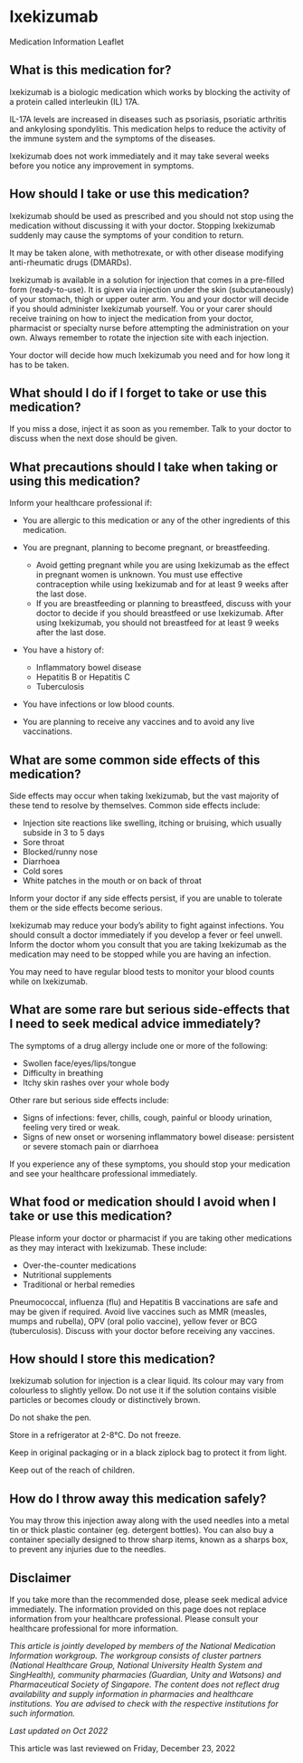 # Ixekizumab

Medication Information Leaflet

What is this medication for?
----------------------------

Ixekizumab is a biologic medication which works by blocking the activity of a protein called interleukin (IL) 17A.

IL-17A levels are increased in diseases such as psoriasis, psoriatic arthritis and ankylosing spondylitis. This medication helps to reduce the activity of the immune system and the symptoms of the diseases.

Ixekizumab does not work immediately and it may take several weeks before you notice any improvement in symptoms.

How should I take or use this medication?
-----------------------------------------

Ixekizumab should be used as prescribed and you should not stop using the medication without discussing it with your doctor. Stopping Ixekizumab suddenly may cause the symptoms of your condition to return.

It may be taken alone, with methotrexate, or with other disease modifying anti-rheumatic drugs (DMARDs).

Ixekizumab is available in a solution for injection that comes in a pre-filled form (ready-to-use). It is given via injection under the skin (subcutaneously) of your stomach, thigh or upper outer arm. You and your doctor will decide if you should administer Ixekizumab yourself. You or your carer should receive training on how to inject the medication from your doctor, pharmacist or specialty nurse before attempting the administration on your own. Always remember to rotate the injection site with each injection.

Your doctor will decide how much Ixekizumab you need and for how long it has to be taken.

What should I do if I forget to take or use this medication?
------------------------------------------------------------

If you miss a dose, inject it as soon as you remember. Talk to your doctor to discuss when the next dose should be given.

What precautions should I take when taking or using this medication?
--------------------------------------------------------------------

Inform your healthcare professional if:

* You are allergic to this medication or any of the other ingredients of this medication.
* You are pregnant, planning to become pregnant, or breastfeeding.

  + Avoid getting pregnant while you are using Ixekizumab as the effect in pregnant women is unknown. You must use effective contraception while using Ixekizumab and for at least 9 weeks after the last dose.
  + If you are breastfeeding or planning to breastfeed, discuss with your doctor to decide if you should breastfeed or use Ixekizumab. After using Ixekizumab, you should not breastfeed for at least 9 weeks after the last dose.
* You have a history of:

  + Inflammatory bowel disease
  + Hepatitis B or Hepatitis C
  + Tuberculosis
* You have infections or low blood counts.
* You are planning to receive any vaccines and to avoid any live vaccinations.

What are some common side effects of this medication?
-----------------------------------------------------

Side effects may occur when taking Ixekizumab, but the vast majority of these tend to resolve by themselves. Common side effects include:

* Injection site reactions like swelling, itching or bruising, which usually subside in 3 to 5 days
* Sore throat
* Blocked/runny nose
* Diarrhoea
* Cold sores
* White patches in the mouth or on back of throat

Inform your doctor if any side effects persist, if you are unable to tolerate them or the side effects become serious.

Ixekizumab may reduce your body’s ability to fight against infections. You should consult a doctor immediately if you develop a fever or feel unwell. Inform the doctor whom you consult that you are taking Ixekizumab as the medication may need to be stopped while you are having an infection.

You may need to have regular blood tests to monitor your blood counts while on Ixekizumab.

What are some rare but serious side-effects that I need to seek medical advice immediately?
-------------------------------------------------------------------------------------------

The symptoms of a drug allergy include one or more of the following:

* Swollen face/eyes/lips/tongue
* Difficulty in breathing
* Itchy skin rashes over your whole body

Other rare but serious side effects include:

* Signs of infections: fever, chills, cough, painful or bloody urination, feeling very tired or weak.
* Signs of new onset or worsening inflammatory bowel disease: persistent or severe stomach pain or diarrhoea

If you experience any of these symptoms, you should stop your medication and see your healthcare professional immediately.

What food or medication should I avoid when I take or use this medication?
--------------------------------------------------------------------------

Please inform your doctor or pharmacist if you are taking other medications as they may interact with Ixekizumab. These include:

* Over-the-counter medications
* Nutritional supplements
* Traditional or herbal remedies

Pneumococcal, influenza (flu) and Hepatitis B vaccinations are safe and may be given if required. Avoid live vaccines such as MMR (measles, mumps and rubella), OPV (oral polio vaccine), yellow fever or BCG (tuberculosis). Discuss with your doctor before receiving any vaccines.

How should I store this medication?
-----------------------------------

Ixekizumab solution for injection is a clear liquid. Its colour may vary from colourless to slightly yellow. Do not use it if the solution contains visible particles or becomes cloudy or distinctively brown.

Do not shake the pen.

Store in a refrigerator at 2-8°C. Do not freeze.

Keep in original packaging or in a black ziplock bag to protect it from light.

Keep out of the reach of children.

How do I throw away this medication safely?
-------------------------------------------

You may throw this injection away along with the used needles into a metal tin or thick plastic container (eg. detergent bottles). You can also buy a container specially designed to throw sharp items, known as a sharps box, to prevent any injuries due to the needles.

Disclaimer
----------

If you take more than the recommended dose, please seek medical advice immediately. The information provided on this page does not replace information from your healthcare professional. Please consult your healthcare professional for more information.

*This article is jointly developed by members of the National Medication Information workgroup. The workgroup consists of cluster partners (National Healthcare Group, National University Health System and SingHealth), community pharmacies (Guardian, Unity and Watsons) and Pharmaceutical Society of Singapore. The content does not reflect drug availability and supply information in pharmacies and healthcare institutions. You are advised to check with the respective institutions for such information.*

*Last updated on Oct 2022*

This article was last reviewed on
Friday, December 23, 2022